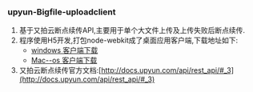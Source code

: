 ### upyun-Bigfile-uploadclient
1. 基于又拍云断点续传API,主要用于单个大文件上传及上传失败后断点续传.
2. 程序使用H5开发,打包node-webkit成了桌面应用客户端,下载地址如下:
   * [windows 客户端下载](http://tspetool.tingfun.net/upbf-client.exe)
   * [Mac--os 客户端下载](http://tspetool.tingfun.net/upbf-client-Mac.zip)
3. 又拍云断点续传官方文档:[http://docs.upyun.com/api/rest_api/#_3](http://docs.upyun.com/api/rest_api/#_3)
